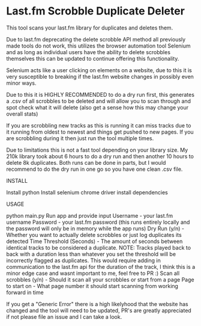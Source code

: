 # Last.fm Scrobble Duplicate Deleter

This tool scans your last.fm library for duplicates and deletes them.

Due to last.fm deprecating the delete scrobble API method all previously made tools do not work, this utilizes the browser automation tool Selenium and as long as individual users have the ability to delete scrobbles themselves this can be updated to continue offering this functionality. 

Selenium acts like a user clicking on elements on a website, due to this it is very susceptible to breaking if the last.fm website changes in possibly even minor ways. 

Due to this it is HIGHLY RECOMMENDED to do a dry run first, this generates a .csv of all scrobbles to be deleted and will allow you to scan through and spot check what it will delete (also get a sense how this may change your overall stats)

If you are scrobbling new tracks as this is running it can miss tracks due to it running from oldest to newest and things get pushed to new pages. If you are scrobbling during it then just run the tool multiple times.

Due to limitations this is not a fast tool depending on your library size. 
My 210k library took about 6 hours to do a dry run and then another 10 hours to delete 8k duplicates. 
Both runs can be done in parts, but I would recommend to do the dry run in one go so you have one clean .csv file. 

INSTALL

Install python 
Install selenium chrome driver
install dependencies


USAGE

python main.py 
Run app and provide input
Username - your last.fm username
Password - your last.fm password (this runs entirely locally and the password will only be in memory while the app runs)
Dry Run (y/n) - Whether you want to actually delete scrobbles or just log duplicates its detected
Time Threshold (Seconds) - The amount of seconds between identical tracks to be considered a duplicate. NOTE: Tracks played back to back with a duration less than whatever you set the threshold will be incorrectly flagged as duplicates. This would require adding in communication to the last.fm api for the duration of the track, I think this is a minor edge case and wasnt important to me, feel free to PR :)
Scan all scrobbles (y/n) - Should it scan all your scrobbles or start from a page
	Page to start on - What page number it should start scanning from working forward in time



If you get a "Generic Error" there is a high likelyhood that the website has changed and the tool will need to be updated, PR's are greatly appreciated if not please file an issue and I can take a look. 